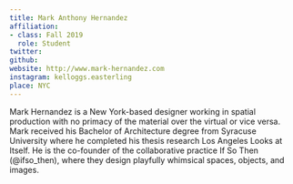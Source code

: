 ```yaml
---
title: Mark Anthony Hernandez
affiliation:
- class: Fall 2019
  role: Student
twitter:
github:
website: http://www.mark-hernandez.com
instagram: kelloggs.easterling
place: NYC
---
```

Mark Hernandez is a New York-based designer working in spatial production with no primacy of the material over the virtual or vice versa. Mark received his Bachelor of Architecture degree from Syracuse University where he completed his thesis research Los Angeles Looks at Itself. He is the co-founder of the collaborative practice If So Then (@ifso_then), where they design playfully whimsical spaces, objects, and images. 
